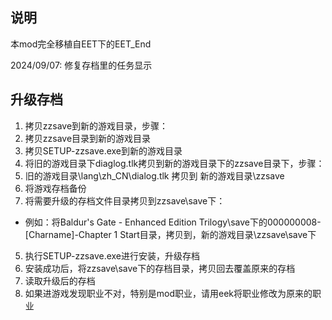 ## 说明

本mod完全移植自EET下的EET_End

2024/09/07: 修复存档里的任务显示

## 升级存档

1. 拷贝zzsave到新的游戏目录，步骤：
  1. 拷贝zzsave目录到新的游戏目录
  2. 拷贝SETUP-zzsave.exe到新的游戏目录
2. 将旧的游戏目录下diaglog.tlk拷贝到新的游戏目录下的zzsave目录下，步骤：
  1. 旧的游戏目录\lang\zh_CN\dialog.tlk 拷贝到 新的游戏目录\zzsave
3. 将游戏存档备份
4. 将需要升级的存档文件目录拷贝到zzsave\save下：
  * 例如：将Baldur's Gate - Enhanced Edition Trilogy\save下的000000008-[Charname]-Chapter 1 Start目录，拷贝到，新的游戏目录\zzsave\save下
5. 执行SETUP-zzsave.exe进行安装，升级存档
6. 安装成功后，将zzsave\save下的存档目录，拷贝回去覆盖原来的存档
7. 读取升级后的存档
8. 如果进游戏发现职业不对，特别是mod职业，请用eek将职业修改为原来的职业